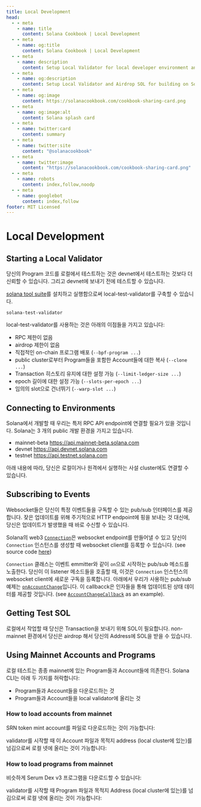 ```yaml
---
title: Local Development
head:
  - - meta
    - name: title
      content: Solana Cookbook | Local Development
  - - meta
    - name: og:title
      content: Solana Cookbook | Local Development
  - - meta
    - name: description
      content: Setup Local Validator for local developer environment and Airdrop SOL. Learn about Local Development and more references for Building on Solana at The Solana cookbook.
  - - meta
    - name: og:description
      content: Setup Local Validator and Airdrop SOL for building on Solana Locally. Learn about Local Development and more references for Building on Solana at The Solana cookbook.
  - - meta
    - name: og:image
      content: https://solanacookbook.com/cookbook-sharing-card.png
  - - meta
    - name: og:image:alt
      content: Solana splash card
  - - meta
    - name: twitter:card
      content: summary
  - - meta
    - name: twitter:site
      content: "@solanacookbook"
  - - meta
    - name: twitter:image
      content: "https://solanacookbook.com/cookbook-sharing-card.png"
  - - meta
    - name: robots
      content: index,follow,noodp
  - - meta
    - name: googlebot
      content: index,follow
footer: MIT Licensed
---
```


# Local Development

## Starting a Local Validator

당신의 Program 코드를 로컬에서 테스트하는 것은 devnet에서 테스트하는 것보다 더 신뢰할 수 있습니다.
그리고 devnet에 보내기 전에 테스트할 수 있습니다.

[solana tool suite](/getting-started/installation.md#install-cli)를 설치하고 실행함으로써 local-test-validator를 구축할 수 있습니다.

```console
solana-test-validator
```

local-test-validator를 사용하는 것은 아래의 이점들을 가지고 있습니다:

- RPC 제한이 없음
- airdrop 제한이 없음
- 직접적인 on-chain 프로그램 배포 (`--bpf-program ...`)
- public cluster로부터 Program들을 포함한 Account들에 대한 복사 (`--clone ...`)
- Transaction 히스토리 유지에 대한 설정 가능 (`--limit-ledger-size ...`)
- epoch 길이에 대한 설정 가능 (`--slots-per-epoch ...`)
- 임의의 slot으로 건너뛰기 (`--warp-slot ...`)

## Connecting to Environments

Solana에서 개발할 때 우리는 특저 RPC API endpoint에 연결할 필요가 있을 것입니다.
Solana는 3 개의 public 개발 환경을 가지고 있습니다.
- mainnet-beta https://api.mainnet-beta.solana.com
- devnet https://api.devnet.solana.com
- testnet https://api.testnet.solana.com

<SolanaCodeGroup>
  <SolanaCodeGroupItem title="TS" active>

  <template v-slot:default>

@[code](@/code/local-development/connecting-cluster/connecting-cluster.en.ts)

  </template>

  <template v-slot:preview>

@[code](@/code/local-development/connecting-cluster/connecting-cluster.preview.en.ts)

  </template>

  </SolanaCodeGroupItem>

  <SolanaCodeGroupItem title="Python">

  <template v-slot:default>

@[code](@/code/local-development/connecting-cluster/connecting-cluster.en.py)

  </template>

  <template v-slot:preview>

@[code](@/code/local-development/connecting-cluster/connecting-cluster.preview.en.py)

  </template>

  </SolanaCodeGroupItem>

  <SolanaCodeGroupItem title="Rust">

  <template v-slot:default>

@[code](@/code/local-development/connecting-cluster/connecting-cluster.en.rs)

  </template>

  <template v-slot:preview>

@[code](@/code/local-development/connecting-cluster/connecting-cluster.preview.en.rs)

  </template>

  </SolanaCodeGroupItem>
  <SolanaCodeGroupItem title="CLI">
  <template v-slot:default>

@[code](@/code/local-development/connecting-cluster/connecting-cluster.en.sh)

  </template>

  <template v-slot:preview>

@[code](@/code/local-development/connecting-cluster/connecting-cluster.en.sh)

  </template>
  </SolanaCodeGroupItem>

</SolanaCodeGroup>

아래 내용에 따라, 당신은 로컬이거나 원격에서 실행하는 사설 cluster에도 연결할 수 있습니다.

<SolanaCodeGroup>
  <SolanaCodeGroupItem title="TS" active>

  <template v-slot:default>

@[code](@/code/local-development/connecting-private-cluster/connecting-private-cluster.en.ts)

  </template>

  <template v-slot:preview>

@[code](@/code/local-development/connecting-private-cluster/connecting-private-cluster.preview.en.ts)

  </template>

  </SolanaCodeGroupItem>

  <SolanaCodeGroupItem title="Python">

  <template v-slot:default>

@[code](@/code/local-development/connecting-private-cluster/connecting-private-cluster.en.py)

  </template>

  <template v-slot:preview>

@[code](@/code/local-development/connecting-private-cluster/connecting-private-cluster.preview.en.py)

  </template>

  </SolanaCodeGroupItem>

  <SolanaCodeGroupItem title="Rust">

  <template v-slot:default>

@[code](@/code/local-development/connecting-private-cluster/connecting-private-cluster.en.rs)

  </template>

  <template v-slot:preview>

@[code](@/code/local-development/connecting-private-cluster/connecting-private-cluster.preview.en.rs)

  </template>

  </SolanaCodeGroupItem>

  <SolanaCodeGroupItem title="CLI">
  <template v-slot:default>

@[code](@/code/local-development/connecting-private-cluster/connecting-private-cluster.en.sh)

  </template>

  <template v-slot:preview>

@[code](@/code/local-development/connecting-private-cluster/connecting-private-cluster.en.sh)

  </template>
  </SolanaCodeGroupItem>

</SolanaCodeGroup>

## Subscribing to Events

Websocket들은 당신이 특정 이벤트들을 구독할 수 있는 pub/sub 인터페이스를 제공합니다. 잦은 업데이트를 위해 주기적으로 HTTP endpoint에 핑을 보내는 것 대신에, 당신은 업데이트가 발생했을 때 바로 수신할 수 있습니다.

Solana의 web3 [`Connection`](https://solana-labs.github.io/solana-web3.js/classes/Connection.html)은 websocket endpoint를 만들어낼 수 있고 당신이 `Connection` 인스턴스를 생성할 때 websocket client를 등록할 수 있습니다. (see source code [here](https://github.com/solana-labs/solana-web3.js/blob/45923ca00e4cc1ed079d8e55ecbee83e5b4dc174/src/connection.ts#L2100))

`Connection` 클래스는 이벤트 emmitter와 같이 `on`으로 시작하는 pub/sub 메소드를 노출한다. 당신이 이 listener 메소드들을 호출할 때, 이것은 `Connection` 인스턴스의 websocket client에 새로운 구독을 등록합니다.
아래에서 우리가 사용하는 pub/sub 예제는 [`onAccountChange`](https://solana-labs.github.io/solana-web3.js/classes/Connection.html#onAccountChange)입니다.
이 callbacck은 인자들을 통해 업데이트된 상태 데이터를 제공할 것입니다. (see [`AccountChangeCallback`](https://solana-labs.github.io/solana-web3.js/modules.html#AccountChangeCallback) as an example).

<SolanaCodeGroup>
  <SolanaCodeGroupItem title="TS" active>

  <template v-slot:default>

@[code](@/code/local-development/connecting-websocket/connecting-websocket.en.ts)

  </template>

  <template v-slot:preview>

@[code](@/code/local-development/connecting-websocket/connecting-websocket.preview.en.ts)

  </template>

  </SolanaCodeGroupItem>

  <SolanaCodeGroupItem title="Python">

  <template v-slot:default>

@[code](@/code/local-development/connecting-websocket/connecting-websocket.en.py)

  </template>

  <template v-slot:preview>

@[code](@/code/local-development/connecting-websocket/connecting-websocket.preview.en.py)

  </template>

  </SolanaCodeGroupItem>

  <SolanaCodeGroupItem title="Rust">

  <template v-slot:default>

@[code](@/code/local-development/connecting-websocket/connecting-websocket.en.rs)

  </template>

  <template v-slot:preview>

@[code](@/code/local-development/connecting-websocket/connecting-websocket.preview.en.rs)

  </template>

  </SolanaCodeGroupItem>
</SolanaCodeGroup>

## Getting Test SOL

로컬에서 작업할 때 당신은 Transaction을 보내기 위해 SOL이 필요합니다.
non-mainnet 환경에서 당신은 airdrop 해서 당신의 Address에 SOL을 받을 수 있습니다.

<SolanaCodeGroup>
  <SolanaCodeGroupItem title="TS" active>

  <template v-slot:default>

@[code](@/code/local-development/airdropping-sol/airdropping-sol.en.ts)

  </template>

  <template v-slot:preview>

@[code](@/code/local-development/airdropping-sol/airdropping-sol.preview.en.ts)

  </template>
  </SolanaCodeGroupItem>

  <SolanaCodeGroupItem title="Python">

  <template v-slot:default>

@[code](@/code/local-development/airdropping-sol/airdropping-sol.en.py)

  </template>

  <template v-slot:preview>

@[code](@/code/local-development/airdropping-sol/airdropping-sol.preview.en.py)

  </template>

  </SolanaCodeGroupItem>

  <SolanaCodeGroupItem title="Rust">
  <template v-slot:default>

@[code](@/code/local-development/airdropping-sol/airdropping-sol.en.rs)

  </template>

  <template v-slot:preview>

@[code](@/code/local-development/airdropping-sol/airdropping-sol.preview.en.rs)

  </template>
  </SolanaCodeGroupItem>

  <SolanaCodeGroupItem title="CLI">
  <template v-slot:default>

@[code](@/code/local-development/airdropping-sol/airdropping-sol.en.sh)

  </template>

  <template v-slot:preview>

@[code](@/code/local-development/airdropping-sol/airdropping-sol.preview.en.sh)

  </template>
  </SolanaCodeGroupItem>

</SolanaCodeGroup>

## Using Mainnet Accounts and Programs

로컬 테스트는 종종 mainnet에 있는 Program들과 Account들에 의존한다. Solana CLI는 아래 두 가지를 허락합니다:

* Program들과 Account들을 다운로드하는 것
* Program들과 Account들을 local validator에 올리는 것

### How to load accounts from mainnet

SRN token mint account를 파일로 다운로드하는 것이 가능합니다:

<SolanaCodeGroup>
  <SolanaCodeGroupItem title="CLI">
  <template v-slot:default>

@[code](@/code/local-development/using-mainnet-accounts/dump-accounts.en.sh)

  </template>

  <template v-slot:preview>

@[code](@/code/local-development/using-mainnet-accounts/dump-accounts.preview.en.sh)

  </template>
  </SolanaCodeGroupItem>

</SolanaCodeGroup>

validator를 시작할 때 이 Account 파일과 목적지 address (local cluster에 있는)를 넘김으로써 로컬 넷에 올리는 것이 가능합니다:

<SolanaCodeGroup>
  <SolanaCodeGroupItem title="CLI">
  <template v-slot:preview>

@[code](@/code/local-development/using-mainnet-accounts/load-accounts.preview.en.sh)

  </template>

  <template v-slot:default>

@[code](@/code/local-development/using-mainnet-accounts/load-accounts.en.sh)

  </template>

  </SolanaCodeGroupItem>

</SolanaCodeGroup>

### How to load programs from mainnet

비슷하게 Serum Dex v3 프로그램을 다운로드할 수 있습니다:

<SolanaCodeGroup>
  <SolanaCodeGroupItem title="CLI">
  <template v-slot:default>

@[code](@/code/local-development/using-mainnet-accounts/dump-programs.en.sh)

  </template>

  <template v-slot:preview>

@[code](@/code/local-development/using-mainnet-accounts/dump-programs.preview.en.sh)

  </template>
  </SolanaCodeGroupItem>

</SolanaCodeGroup>

validator를 시작할 때 Program 파일과 목적지 Address (local cluster에 있는)를 넘김으로써 로컬 넷에 올리는 것이 가능합니다:

<SolanaCodeGroup>
  <SolanaCodeGroupItem title="CLI">
  <template v-slot:preview>

@[code](@/code/local-development/using-mainnet-accounts/load-programs.preview.en.sh)

  </template>

  <template v-slot:default>

@[code](@/code/local-development/using-mainnet-accounts/load-programs.en.sh)

  </template>

  </SolanaCodeGroupItem>

</SolanaCodeGroup>
